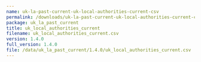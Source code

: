 ```yaml
---
name: uk-la-past-current-uk-local-authorities-current-csv
permalink: /downloads/uk-la-past-current-uk-local-authorities-current-csv/1_4_0
package: uk_la_past_current
title: uk_local_authorities_current
filename: uk_local_authorities_current.csv
version: 1.4.0
full_version: 1.4.0
file: /data/uk_la_past_current/1.4.0/uk_local_authorities_current.csv
---
```

